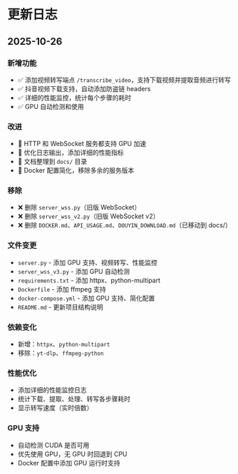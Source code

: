 # 更新日志

## 2025-10-26

### 新增功能
- ✅ 添加视频转写端点 `/transcribe_video`，支持下载视频并提取音频进行转写
- ✅ 抖音视频下载支持，自动添加防盗链 headers
- ✅ 详细的性能监控，统计每个步骤的耗时
- ✅ GPU 自动检测和使用

### 改进
- 🎯 HTTP 和 WebSocket 服务都支持 GPU 加速
- 🎯 优化日志输出，添加详细的性能指标
- 🎯 文档整理到 `docs/` 目录
- 🎯 Docker 配置简化，移除多余的服务版本

### 移除
- ❌ 删除 `server_wss.py`（旧版 WebSocket）
- ❌ 删除 `server_wss_v2.py`（旧版 WebSocket v2）
- ❌ 删除 `DOCKER.md`、`API_USAGE.md`、`DOUYIN_DOWNLOAD.md`（已移动到 docs/）

### 文件变更
- `server.py` - 添加 GPU 支持、视频转写、性能监控
- `server_wss_v3.py` - 添加 GPU 自动检测
- `requirements.txt` - 添加 httpx、python-multipart
- `Dockerfile` - 添加 ffmpeg 支持
- `docker-compose.yml` - 添加 GPU 支持、简化配置
- `README.md` - 更新项目结构说明

### 依赖变化
- 新增：`httpx`、`python-multipart`
- 移除：`yt-dlp`、`ffmpeg-python`

### 性能优化
- 添加详细的性能监控日志
- 统计下载、提取、处理、转写各步骤耗时
- 显示转写速度（实时倍数）

### GPU 支持
- 自动检测 CUDA 是否可用
- 优先使用 GPU，无 GPU 时回退到 CPU
- Docker 配置中添加 GPU 运行时支持

